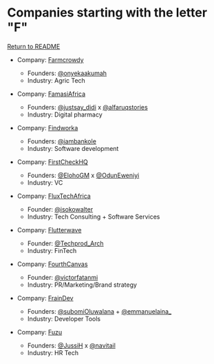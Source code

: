 # Companies starting with the letter "F"

[Return to README](../README.md)

- Company: [Farmcrowdy](https://www.farmcrowdy.com)
  - Founders: [@onyekaakumah](https://twitter.com/onyekaakumah)
  - Industry: Agric Tech

- Company: [FamasiAfrica](https://www.famasi.africa/plans-and-pricing/)
  - Founders: [@justsay_didi](https://twitter.com/justsay_didi) x [@alfaruqstories](https://twitter.com/alfaruqstories)
  - Industry: Digital pharmacy

- Company: [Findworka](https://findworka.com)
  - Founders: [@iambankole](https://twitter.com/iambankole)
  - Industry: Software development

- Company: [FirstCheckHQ](https://www.firstcheck.africa/)
  - Founders: [@ElohoGM](https://twitter.com/ElohoGM) x [@OdunEweniyi](https://twitter.com/OdunEweniyi)
  - Industry: VC

- Company: [FluxTechAfrica](https://fluxtechafrica.com/)
  - Founder: [@isokowalter](https://twitter.com/isokowalter)
  - Industry: Tech Consulting + Software Services

- Company: [Flutterwave](https://flutterwave.com/)
  - Founder: [@Techprod_Arch](https://twitter.com/techprod_arch)
  - Industry: FinTech

- Company: [FourthCanvas](https://africachallengerbrands.com/)
  - Founder: [@victorfatanmi](https://twitter.com/victorfatanmi)
  - Industry: PR/Marketing/Brand strategy

- Company: [FrainDev](https://frain.dev/)
  - Founders: [@subomiOluwalana](https://twitter.com/subomiOluwalana) + [@emmanuelaina\_](https://twitter.com/emmanuelaina_)
  - Industry: Developer Tools

- Company: [Fuzu](https://www.fuzu.com)
  - Founders: [@JussiH](https://twitter.com/JussiH) x [@navitail](https://twitter.com/navitail)
  - Industry: HR Tech
